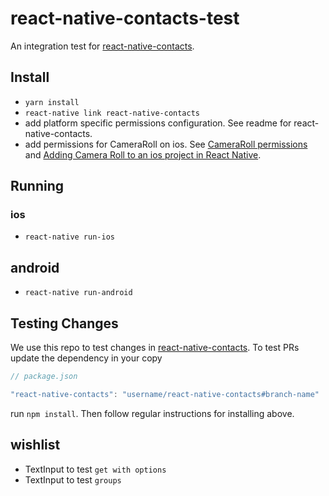 # react-native-contacts-test

An integration test for [react-native-contacts](https://github.com/rt2zz/react-native-contacts).

## Install
* `yarn install`
* `react-native link react-native-contacts`
* add platform specific permissions configuration. See readme for react-native-contacts.
* add permissions for CameraRoll on ios. See
[CameraRoll permissions](https://facebook.github.io/react-native/docs/cameraroll.html#permissions)
and [Adding Camera Roll to an ios project in React Native](https://www.youtube.com/watch?v=e3ReNbQu79c).

## Running
### ios
* `react-native run-ios`

## android
* `react-native run-android`

## Testing Changes
We use this repo to test changes in [react-native-contacts](https://github.com/rt2zz/react-native-contacts). To test PRs update the dependency in your copy
```js
// package.json

"react-native-contacts": "username/react-native-contacts#branch-name"
```
run `npm install`. Then follow regular instructions for installing above.

## wishlist

* TextInput to test `get with options`
* TextInput to test `groups`
